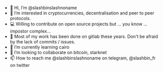 - 👋 Hi, I’m @slashbinslashnoname
- 👀 I’m interested in cryptocurrencies, decentralisation and peer to peer protocols.
- 💻 Willing to contribute on open source projects but ... you know ... impostor complex...
- 🦊 Most of my work has been done on gitlab these years. Don't be afraid by the lack of commits / issues.
- 🌱 I’m currently learning cairo
- 💞️ I’m looking to collaborate on bitcoin, starknet
- 📫 How to reach me @slashbinslashnoname on telegram, @slashbin_fr on twitter


<!---
slashbinslashnoname/slashbinslashnoname is a ✨ special ✨ repository because its `README.md` (this file) appears on your GitHub profile.
You can click the Preview link to take a look at your changes.
--->
